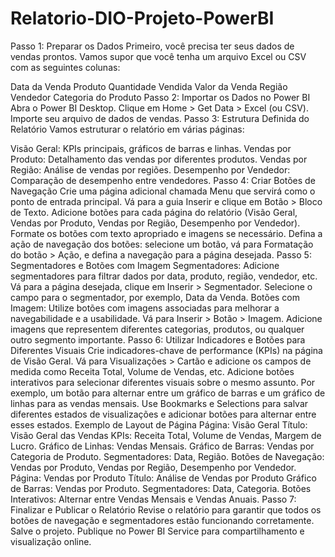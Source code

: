 # Relatorio-DIO-Projeto-PowerBI
Passo 1: Preparar os Dados
Primeiro, você precisa ter seus dados de vendas prontos. Vamos supor que você tenha um arquivo Excel ou CSV com as seguintes colunas:

Data da Venda
Produto
Quantidade Vendida
Valor da Venda
Região
Vendedor
Categoria do Produto
Passo 2: Importar os Dados no Power BI
Abra o Power BI Desktop.
Clique em Home > Get Data > Excel (ou CSV).
Importe seu arquivo de dados de vendas.
Passo 3: Estrutura Definida do Relatório
Vamos estruturar o relatório em várias páginas:

Visão Geral: KPIs principais, gráficos de barras e linhas.
Vendas por Produto: Detalhamento das vendas por diferentes produtos.
Vendas por Região: Análise de vendas por regiões.
Desempenho por Vendedor: Comparação de desempenho entre vendedores.
Passo 4: Criar Botões de Navegação
Crie uma página adicional chamada Menu que servirá como o ponto de entrada principal.
Vá para a guia Inserir e clique em Botão > Bloco de Texto.
Adicione botões para cada página do relatório (Visão Geral, Vendas por Produto, Vendas por Região, Desempenho por Vendedor).
Formate os botões com texto apropriado e imagens se necessário.
Defina a ação de navegação dos botões: selecione um botão, vá para Formatação do botão > Ação, e defina a navegação para a página desejada.
Passo 5: Segmentadores e Botões com Imagem
Segmentadores: Adicione segmentadores para filtrar dados por data, produto, região, vendedor, etc.
Vá para a página desejada, clique em Inserir > Segmentador.
Selecione o campo para o segmentador, por exemplo, Data da Venda.
Botões com Imagem: Utilize botões com imagens associadas para melhorar a navegabilidade e a usabilidade.
Vá para Inserir > Botão > Imagem.
Adicione imagens que representem diferentes categorias, produtos, ou qualquer outro segmento importante.
Passo 6: Utilizar Indicadores e Botões para Diferentes Visuais
Crie indicadores-chave de performance (KPIs) na página de Visão Geral.
Vá para Visualizações > Cartão e adicione os campos de medida como Receita Total, Volume de Vendas, etc.
Adicione botões interativos para selecionar diferentes visuais sobre o mesmo assunto.
Por exemplo, um botão para alternar entre um gráfico de barras e um gráfico de linhas para as vendas mensais.
Use Bookmarks e Selections para salvar diferentes estados de visualizações e adicionar botões para alternar entre esses estados.
Exemplo de Layout de Página
Página: Visão Geral
Título: Visão Geral das Vendas
KPIs: Receita Total, Volume de Vendas, Margem de Lucro.
Gráfico de Linhas: Vendas Mensais.
Gráfico de Barras: Vendas por Categoria de Produto.
Segmentadores: Data, Região.
Botões de Navegação: Vendas por Produto, Vendas por Região, Desempenho por Vendedor.
Página: Vendas por Produto
Título: Análise de Vendas por Produto
Gráfico de Barras: Vendas por Produto.
Segmentadores: Data, Categoria.
Botões Interativos: Alternar entre Vendas Mensais e Vendas Anuais.
Passo 7: Finalizar e Publicar o Relatório
Revise o relatório para garantir que todos os botões de navegação e segmentadores estão funcionando corretamente.
Salve o projeto.
Publique no Power BI Service para compartilhamento e visualização online.
